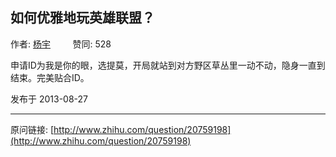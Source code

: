 ## 如何优雅地玩英雄联盟？

作者: [杨宇](http://www.zhihu.com/people/000xxx)&nbsp;&nbsp;&nbsp;&nbsp;&nbsp;&nbsp;&nbsp;&nbsp; 赞同: 528


申请ID为我是你的眼，选提莫，开局就站到对方野区草丛里一动不动，隐身一直到结束。完美贴合ID。



发布于 2013-08-27



---
原问链接: [http://www.zhihu.com/question/20759198](http://www.zhihu.com/question/20759198)